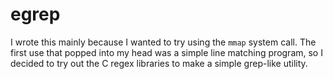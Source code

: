 # egrep

I wrote this mainly because I wanted to try using the `mmap` system call. The first use that popped into my head was a simple line matching program, so I decided to try out the C regex libraries to make a simple grep-like utility.
